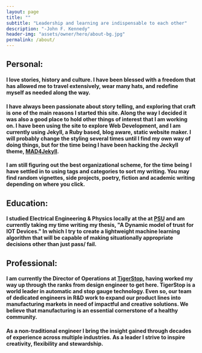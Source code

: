 ```yaml
---
layout: page
title: ""
subtitle: "Leadership and learning are indispensable to each other"
description: "-John F. Kennedy"
header-img: "assets/owner/hero/about-bg.jpg"
permalink: /about/
---
```

## Personal:

#### I love stories, history and culture. I have been blessed with a freedom that has  allowed me to travel extensively, wear many hats, and redefine myself as needed along the way.

#### I have always been passionate about story telling, and exploring that craft is one of the main reasons I started this site. Along the way I decided it was also a good place to hold other things of interest that I am working on. I  have been using the site to explore Web Development, and I am currently using Jekyll, a Ruby based, blog aware, static website maker. I will probably change the styling several times until I find my own way of doing things, but for the time being I have been hacking the Jeckyll theme, [MAD4Jekyll](http://madforjekyll.github.io/).

#### I am still figuring out the best organizational scheme, for the time being I have settled in to using tags and categories to sort my writing.  You may find random vignettes, side projects, poetry, fiction and academic writing depending on where you click.

## Education:
#### I studied Electrical Engineering & Physics locally at the  at  [PSU](https://www.pdx.edu) and am currently taking my time writing my thesis,   **"A Dynamic model of trust for IOT Devices."** In which I try to create a lightweight machine learning algorithm that will be capable of making situationally appropriate decisions other than just pass/ fail.


## Professional:

#### I am currently the Director of Operations at [TigerStop](https://www.tigerstop.com/), having worked my way up through the ranks from design engineer to get here. TigerStop is a world leader in automatic and stop gauge technology. Even so, our team of dedicated engineers in R&D work to expand our product lines into manufacturing markets in need of impactful and creative solutions. We believe that manufacturing is an essential cornerstone of a healthy community.  


#### As a non-traditional engineer I bring the insight gained through decades of experience across multiple industries. As a leader I strive to inspire creativity, flexibility and stewardship.




<div>
    <a href="mailto:bryant.engineering@gmail.com" data-toggle="tooltip" target="_blank" title="Email" style=" color:#877070;font-size:1em;text-decoration:none;">
      <span class="fa-stack fa-lg">
      <i class="fa fa-square fa-stack-2x"></i>
      <i class="fa fa-envelope-o fa-stack-1x fa-inverse"></i></span>
    </a>
</div>
